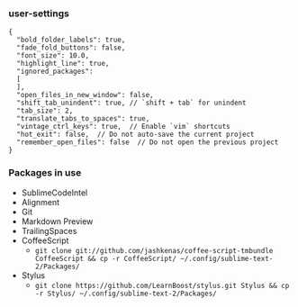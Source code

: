 ### user-settings
```
{
  "bold_folder_labels": true,
  "fade_fold_buttons": false,
  "font_size": 10.0,
  "highlight_line": true,
  "ignored_packages":
  [
  ],
  "open_files_in_new_window": false,
  "shift_tab_unindent": true, // `shift + tab` for unindent
  "tab_size": 2,
  "translate_tabs_to_spaces": true,
  "vintage_ctrl_keys": true,  // Enable `vim` shortcuts
  "hot_exit": false,  // Do not auto-save the current project
  "remember_open_files": false  // Do not open the previous project
}
```

### Packages in use
- SublimeCodeIntel
- Alignment
- Git
- Markdown Preview
- TrailingSpaces
- CoffeeScript
  - `git clone git://github.com/jashkenas/coffee-script-tmbundle CoffeeScript && cp -r CoffeeScript/ ~/.config/sublime-text-2/Packages/`
- Stylus
  - `git clone https://github.com/LearnBoost/stylus.git Stylus && cp -r Stylus/ ~/.config/sublime-text-2/Packages/`